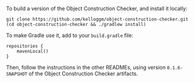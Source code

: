 To build a version of the Object Construction Checker, and install it locally:

```
git clone https://github.com/kelloggm/object-construction-checker.git
(cd object-construction-checker && ./gradlew install)
```

To make Gradle use it, add to your `build.gradle` file:

```
repositories {
    mavenLocal()
}
```

Then, follow the instructions in the other READMEs, using version `0.1.6-SNAPSHOT` of the Object Construction Checker artifacts.
